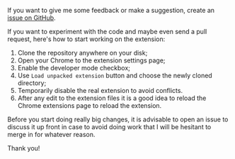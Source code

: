If you want to give me some feedback or make a suggestion, create an [issue on GitHub](https://github.com/denis-sokolov/chrome-supergenpass/issues).

If you want to experiment with the code and maybe even send a pull request, here's how to start working on the extension:
1. Clone the repository anywhere on your disk;
1. Open your Chrome to the extension settings page;
1. Enable the developer mode checkbox;
1. Use `Load unpacked extension` button and choose the newly cloned directory;
1. Temporarily disable the real extension to avoid conflicts.
1. After any edit to the extension files it is a good idea to reload the Chrome extensions page to reload the extension.

Before you start doing really big changes, it is advisable to open an issue to discuss it up front in case to avoid doing work that I will be hesitant to merge in for whatever reason.

Thank you!
